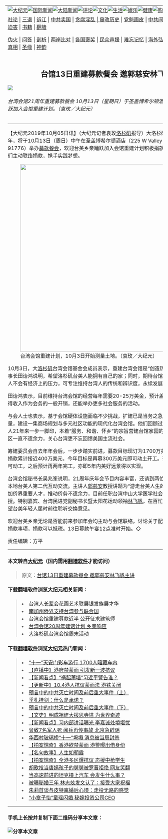 <a name="1" id="1" target="_blank"></a><span id="1"></span>
<table border="0"><tr><td colspan="2" VALIGN=TOP><a href="https://github.com/qddt69/djy/blob/master/gb/nsc413.md#1"><img src="https://raw.githubusercontent.com/qddt69/www/master/t/djy/1.jpg" title="大纪元"></a><a href="https://github.com/qddt69/djy/blob/master/gb/n24hr.md#1"><img src="https://raw.githubusercontent.com/qddt69/www/master/t/djy/3.jpg" title="国际新闻"></a><a href="https://github.com/qddt69/djy/blob/master/gb/nsc413.md#1"><img src="https://raw.githubusercontent.com/qddt69/www/master/t/djy/4.jpg" title="大陆新闻"></a><a href="https://github.com/qddt69/djy/blob/master/gb/news392.md#1"><img src="https://raw.githubusercontent.com/qddt69/www/master/t/djy/5.jpg" title="评论"></a><a href="https://github.com/qddt69/djy/blob/master/gb/news2007.md#1"><img src="https://raw.githubusercontent.com/qddt69/www/master/t/djy/6.jpg" title="文化"></a><a href="https://github.com/qddt69/djy/blob/master/gb/news2008.md#1"><img src="https://raw.githubusercontent.com/qddt69/www/master/t/djy/7.jpg" title="生活"></a><a href="https://github.com/qddt69/djy/blob/master/gb/ncyule.md#1"><img src="https://raw.githubusercontent.com/qddt69/www/master/t/djy/8.jpg" title="娱乐"></a><a href="https://github.com/qddt69/djy/blob/master/gb/nsc1002.md#1"><img src="https://raw.githubusercontent.com/qddt69/www/master/t/djy/9.jpg" title="健康"><a href="https://www.youlucky.com"><img src="https://raw.githubusercontent.com/qddt69/www/master/t/djy/10.jpg" title="购物"></a><a href="https://www.supportepoch.org/donation?utm_medium=epochtimes&utm_source=referral&utm_campaign=donate_button_djyhomepage"><img src="https://raw.githubusercontent.com/qddt69/www/master/t/djy/12.jpg" title="捐款"></a></td></tr>
<tr><td colspan="2" VALIGN=TOP><a target="_blank" href="https://git.io/fjCRf">社论</a> | <a target="_blank" href="https://github.com/qddt69/djy/blob/master/gb/nf5657.md#1">三退</a> | <a target="_blank" href="https://github.com/qddt69/djy/blob/master/gb/nf6123.md#1">诉江</a> | <a target="_blank" href="https://github.com/qddt69/djy/blob/master/gb/nf1176117.md#1">中共卖国</a> | <a target="_blank" href="https://github.com/qddt69/djy/blob/master/gb/nf5773.md#1">贪腐淫乱 | <a target="_blank" href="https://github.com/qddt69/djy/blob/master/gb/nf1176115.md#1">窜改历史</a> | <a target="_blank" href="https://github.com/qddt69/djy/blob/master/gb/nf1176107.md#1">党魁画皮</a> | <a target="_blank" href="https://github.com/qddt69/djy/blob/master/gb/nf1320400.md#1">中共间谍</a> | <a target="_blank" href="https://github.com/qddt69/djy/blob/master/gb/nf1176114.md#1">破坏传统</a> | <a target="_blank" href="https://github.com/qddt69/djy/blob/master/gb/nf5287.md#1">恶贯满盈</a> | <a target="_blank" href="https://github.com/qddt69/djy/blob/master/gb/ncid278.md#1">人权</a> | <a target="_blank" href="https://github.com/qddt69/djy/blob/master/gb/nf1176111.md#1">迫害</a> | <a target="_blank" href="https://github.com/qddt69/djy/blob/master/gb/nf1235328.md#1">书籍</a> | <a target="_blank" href="https://github.com/qddt69/fq/blob/master/README.md?zsrh#1">翻墙</a></p><p><a target="_blank" href="https://github.com/qddt69/djy/blob/master/gb/nf5562.md#1">伪火</a> | <a target="_blank" href="https://github.com/qddt69/djy/blob/master/gb/nf4378.md#1">问答</a> | <a target="_blank" href="https://github.com/qddt69/djy/blob/master/gb/nf5792.md#1">剖析</a> | <a target="_blank" href="https://github.com/qddt69/djy/blob/master/gb/nf5735.md#1">两岸比对</a> | <a target="_blank" href="https://github.com/qddt69/djy/blob/master/gb/nf6119.md#1">各国褒奖</a> | <a target="_blank" href="https://github.com/qddt69/djy/blob/master/gb/nf6120.md#1">民众声援</a> | <a target="_blank" href="https://github.com/qddt69/djy/blob/master/gb/nf1188594.md#1">难忘记忆</a> | <a target="_blank" href="https://github.com/qddt69/djy/blob/master/gb/nf3180.md#1">海外弘传</a> | <a target="_blank" href="https://github.com/qddt69/djy/blob/master/gb/nf5410.md#1">万人上访</a> | <a target="_blank" href="https://github.com/qddt69/ntdtv/blob/master/gb/prog1530_1.md#1">和平抗议</a> | <a target="_blank" href="https://github.com/qddt69/djy/blob/master/gb/nf4386.md#1">支持</a> | <a target="_blank" href="https://github.com/qddt69/djy/blob/master/gb/nf4389.md#1">真相</a> | <a target="_blank" href="https://github.com/qddt69/djy/blob/master/gb/nf5790.md#1">圣缘</a> | <a target="_blank" href="https://github.com/qddt69/djy/blob/master/gb/nf4786.md#1">神韵</a></td></tr>
<tr><td VALIGN=TOP width="626"><h2 align=center>台馆13日重建募款餐会 邀郭慈安林飞帆主讲</h2>
<img src="http://i.epochtimes.com/assets/uploads/2019/10/15f6fe759d1c4f87dea52363fac3a010-e1570225757234.jpg" />
<h6>台湾会馆21周年重建募款餐会 10月13日（星期日）于圣盖博希尔顿酒店举行，欢迎台美乡亲踊跃加入会馆重建计划。（袁玫／大纪元）
</h6>
<hr>
<p>【大纪元2019年10月05日讯】（大纪元记者袁玫<a href="https://github.com/qddt69/djy/blob/master/gb/tag/%E6%B4%9B%E6%9D%89%E7%9F%B6.md">洛杉矶</a>报导）大洛杉矶台湾会馆欢庆建馆21周年，将于10月13日（周日）中午在圣盖博希尔顿酒店（225 W Valley Blvd, San Gabriel, CA 91776）举办<a href="https://github.com/qddt69/djy/blob/master/gb/tag/%E5%8B%9F%E6%AC%BE%E9%A4%90%E4%BC%9A.md">募款餐会</a>，欢迎台美乡亲踊跃加入会馆重建计划积极捐款，并邀请不克前来的乡亲们主动联络捐款，携手实践梦想。</p>
<figure id="attachment_11569020" style="width: 600px" class="wp-caption aligncenter"><a href="http://i.epochtimes.com/assets/uploads/2019/10/ac4d98b21078cb6638c20c7bd8ebccc0.jpg"><img class="size-large wp-image-11569020" src="http://i.epochtimes.com/assets/uploads/2019/10/ac4d98b21078cb6638c20c7bd8ebccc0-600x450.jpg" alt="" width="600" b="450" /></a><figcaption class="wp-caption-text">台湾会馆重建计划，10月3日开始测量土地。（袁玫／大纪元）</figcaption></figure>
<p>10月3日，大<a href="https://github.com/qddt69/djy/blob/master/gb/tag/%E6%B4%9B%E6%9D%89%E7%9F%B6.md">洛杉矶</a>台湾会馆基金会成员表示，重建台湾会馆是“创造历史为后代永续经营”。董事长田诒鸿说明，希望洛杉矶台美人能拥有自己的家；同时，期待台馆在传承给第二代后，年轻人不会有经济上的压力，可专注维持台湾人的传统和辨识度，永续发展。</p>
<p>田诒鸿表示，目前维持台湾会馆的经营每年需要20-25万美金，预计盖新会馆后，馆内设施可获得收入作为会务的一般开销，还能举办更多社会服务的活动。</p>
<p>与会人士也表示，基于会馆硬体设施面临不少挑战，扩建已是当务之急。希望凝聚台美人社区力量，建设一集商场规划与多元社区功能的现代化台湾会馆。他们回顾过去，见证了大洛杉矶台美人21年来一步一脚印，本着“服务、和谐、怀乡”的宗旨营建台馆家园的辛劳与成果；会馆服务社区一直不遗余力，关心台湾更不忘回馈美国主流社会。</p>
<p>筹建委员会自去年年会后，一步步踏实前进，募款目标现订为1700万美元。总计去年至今意愿捐款累计接近400万美元，今年目标是再募300万美元即可动土开工。预计一年半拿到市府的许可动工，之后预计再两年完工，亦即5年内美好远景得以实现。</p>
<p>台湾会馆秘书长吴兆峯说明，21周年庆年会节目内容丰富，还请到两位年轻台湾人主讲，将能与本地台美人第二代互动交流。主讲人<a href="https://github.com/qddt69/djy/blob/master/gb/tag/%E9%83%AD%E6%85%88%E5%AE%89.md">郭慈安</a>教授讲题为“游走台美人生的半世纪”，郭慈安曾是南加侨界重要人才，推动侨务不遗余力，目前任职台湾中山大学医学社会暨社会工作学系助理教授。特别嘉宾、台湾民进党副秘书长暨太阳花运动领袖<a href="https://github.com/qddt69/djy/blob/master/gb/tag/%E6%9E%97%E9%A3%9E%E5%B8%86.md">林飞帆</a>，在百忙之中也抽空参加年会，希望台美年轻人届时前往聆听交换意见。</p>
<p>欢迎台美乡亲无论是否能前来参加年会均主动与会馆联络，讨论关于配合个人或公司税务规划的捐款事项，捐款可以抵税。13日募款午宴12点准时开始。◇</p>
<p>责任编辑：方平</p>
<hr>

#### 本文转自<a href="http://www.epochtimes.com">大纪元</a>（国内需用<a href="https://git.io/JesJV">翻墙软件</a>才能访问）
> 原文：<a href="http://www.epochtimes.com/gb/19/10/4/n11568840.htm">台馆13日重建募款餐会 邀郭慈安林飞帆主讲</a>
#### 下载<a href="https://git.io/JesJV">翻墙软件</a>浏览<a href="http://www.epochtimes.com">大纪元</a>相关新闻：
> <li><a href="http://www.epochtimes.com/gb/19/9/17/n11526790.htm">台湾人长辈会花画艺术联展银发族展才华</a></li>
> <li><a href="http://www.epochtimes.com/gb/19/9/14/n11521742.htm">南加州侨界支持台湾参与联合国</a></li>
> <li><a href="http://www.epochtimes.com/gb/18/11/23/n10870285.htm">台湾会馆重建募款近半 公开征求建筑师</a></li>
> <li><a href="http://www.epochtimes.com/gb/18/10/31/n10822058.htm">台湾会馆20周年建馆计划 乡亲响应</a></li>
> <li><a href="http://www.epochtimes.com/gb/18/2/3/n10111500.htm">大洛杉矶台湾会馆周末活动</a></li>

#### 下载<a href="https://git.io/JesJV">翻墙软件</a>浏览<a href="http://www.epochtimes.com">大纪元</a>热门新闻：
> <li><a href="http://www.epochtimes.com/gb/19/10/3/n11566199.htm">“十一”天安门彩车游行 1700人暗藏车内</a></li>
> <li><a href="http://www.epochtimes.com/gb/19/10/3/n11566040.htm">【直播中】港府禁蒙面 引发新一波抗议</a></li>
> <li><a href="http://www.epochtimes.com/gb/19/10/3/n11565649.htm">【新闻看点】“祸起萧墙”习近平警告谁？</a></li>
> <li><a href="http://www.epochtimes.com/gb/19/10/4/n11567019.htm">【更新中】10.4港人抗议蒙面法 港铁关闭</a></li>
> <li><a href="http://www.epochtimes.com/gb/19/9/29/n11554582.htm">预言中的中共灭亡时间及前后重大事件（上）</a></li>
> <li><a href="http://www.epochtimes.com/gb/12/4/28/n3576538.htm">季札挂剑：什么是承诺？</a></li>
> <li><a href="http://www.epochtimes.com/gb/19/9/29/n11554590.htm">预言中的中共灭亡时间及前后重大事件（下）</a></li>
> <li><a href="http://www.epochtimes.com/gb/16/7/3/n8061383.htm">【文史】明成祖建大报恩寺塔 为世界奇迹</a></li>
> <li><a href="http://www.epochtimes.com/gb/19/10/2/n11563626.htm">【新闻看点】习内部讲话曝光 李嘉诚处境堪忧</a></li>
> <li><a href="http://www.epochtimes.com/gb/19/10/2/n11563293.htm">曾致7名军人死 阅兵再传事故 北京急辟谣</a></li>
> <li><a href="http://www.epochtimes.com/gb/19/10/2/n11563231.htm">华西村玻璃桥“十一”垮塌 消息被当局封杀</a></li>
> <li><a href="http://www.epochtimes.com/gb/19/10/4/n11566532.htm">【拍案惊奇】香港欲禁蒙面 港警曝出借身份</a></li>
> <li><a href="http://www.epochtimes.com/gb/18/3/31/n10265703.htm">【名句故事】人生如朝露</a></li>
> <li><a href="http://www.epochtimes.com/gb/19/10/3/n11564236.htm">【拍案惊奇】全港多区爆抗议 声援中枪学生</a></li>
> <li><a href="http://www.epochtimes.com/gb/19/10/3/n11565891.htm">胡歌抢当唐嫣孩子的舅舅被罗晋拒绝 网友笑翻</a></li>
> <li><a href="http://www.epochtimes.com/gb/19/10/2/n11562142.htm">当高速前进的坦克撞上汽车 会发生什么事？</a></li>
> <li><a href="http://www.epochtimes.com/gb/19/10/2/n11562192.htm">被曝秘婚三年 林志炫发文认了：接受大家祝福</a></li>
> <li><a href="http://www.epochtimes.com/gb/19/10/3/n11566299.htm">朱莉首谈与皮特离婚后心境：走投无路的感觉</a></li>
> <li><a href="http://www.epochtimes.com/gb/19/10/2/n11563490.htm">“小章子怡”童瑶闪婚 秘嫁投资公司CEO</a></li>
<hr>

#### 手机上长按并复制下面二维码分享本文章：<br><br><img src="http://www.hehaibao.com/qr/index.php?m=1&e=L&p=10&t=&d=https://github.com/qddt69/djy/blob/master/gb/19/10/4/n11568840.md%231" title="分享本文章"></td><td VALIGN=TOP><a href="https://github.com/qddt69/djy/blob/master/gb/16/1/21/n4622075.md?dfh#1" target="_blank"><img src="https://raw.githubusercontent.com/qddt69/djy/master/gb/300/wei-f1.jpg" title="中共的伪火骗局"  alt="中共的伪火骗局"></a><br><a href="https://github.com/qddt69/yh/blob/master/README.md?dfh#1" target="_blank"><img src="https://raw.githubusercontent.com/qddt69/djy/master/gb/300/yong-h.jpg" title="永恒的见证"  alt="永恒的见证"></a><br><a href="https://github.com/qddt69/djy/blob/master/gb/13/9/29/n3974789.md?dfh#1" target="_blank"><img src="https://raw.githubusercontent.com/qddt69/djy/master/gb/300/shang-lnz.jpg" title="善良女子被中共投男牢"  alt="善良女子被中共投男牢"></a><br><a href="https://github.com/qddt69/djy/blob/master/gb/16/3/16/n4663449.md?dfh#1" target="_blank"><img src="https://raw.githubusercontent.com/qddt69/djy/master/gb/300/huo-z3.jpg" title="警卫目击活摘器官"  alt="警卫目击活摘器官"></a><br><a href="https://github.com/qddt69/djy/blob/master/gb/16/8/7/n8177641.md?dfh#1" target="_blank"><img src="https://raw.githubusercontent.com/qddt69/djy/master/gb/300/huo-z4.jpg" title="证人描述活摘恐怖"  alt="证人描述活摘恐怖"></a><br><a href="https://github.com/qddt69/djy/blob/master/gb/10/4/19/n2881569.md?dfh#1" target="_blank"><img src="https://raw.githubusercontent.com/qddt69/djy/master/gb/300/huo-z1.jpg" title="揭开活摘器官黑幕"  alt="揭开活摘器官黑幕"></a><br><a href="https://github.com/qddt69/djy/blob/master/gb/10/11/7/n3077476.md?dfh#1" target="_blank"><img src="https://raw.githubusercontent.com/qddt69/djy/master/gb/300/ma-ks.jpg" title="马克思的成魔之路"  alt="马克思的成魔之路"></a><br><a href="https://github.com/qddt69/djy/blob/master/gb/14/6/9/n4173977.md?dfh#1" target="_blank"><img src="https://raw.githubusercontent.com/qddt69/djy/master/gb/300/chang-zs.jpg" title="藏字石 蕴天机"  alt="藏字石 蕴天机"></a><br><a href="https://github.com/qddt69/djy/blob/master/gb/18/5/10/n10381511.md?dfh#1" target="_blank"><img src="https://raw.githubusercontent.com/qddt69/djy/master/gb/300/st1.jpg" title="关注3亿人三退"  alt="关注3亿人三退"></a><br><a href="https://github.com/qddt69/djy/blob/master/gb/18/3/21/n10237682.md?dfh#1" target="_blank"><img src="https://raw.githubusercontent.com/qddt69/djy/master/gb/300/jie-t.jpg" title="解体中共复兴中华"  alt="解体中共复兴中华"></a><br><a href="https://github.com/qddt69/djy/blob/master/gb/9/2/9/n2422991.md?dfh#1" target="_blank"><img src="https://raw.githubusercontent.com/qddt69/djy/master/gb/300/gao-zs.jpg" title="中共迫害良心律师"  alt="中共迫害良心律师"></a><br><a href="https://github.com/qddt69/djy/blob/master/gb/18/12/9/n10900044.md?dfh#1" target="_blank"><img src="https://raw.githubusercontent.com/qddt69/djy/master/gb/300/sj1.jpg" title="303万人举报江泽民"  alt="303万人举报江泽民"></a><br><a href="https://github.com/qddt69/djy/blob/master/gb/18/8/28/n10672014.md?dfh#1" target="_blank"><img src="https://raw.githubusercontent.com/qddt69/djy/master/gb/300/sj2.jpg" title="这些官员为何起诉江泽民"  alt="这些官员为何起诉江泽民"></a><br><a href="https://github.com/qddt69/djy/blob/master/gb/8/12/18/n2367165.md?dfh#1" target="_blank"><img src="https://raw.githubusercontent.com/qddt69/djy/master/gb/300/liangan.jpg" title="海峡两岸的强烈对比"  alt="海峡两岸的强烈对比"></a><br><a href="https://github.com/qddt69/djy/blob/master/gb/15/5/5/n4427238.md?dfh#1" target="_blank"><img src="https://raw.githubusercontent.com/qddt69/djy/master/gb/300/jia-ndzl.jpg" title="加拿大总理的贺信"  alt="加拿大总理的贺信"></a><br><a href="https://github.com/qddt69/djy/blob/master/gb/11/6/17/n3289382.md?dfh#1" target="_blank"><img src="https://raw.githubusercontent.com/qddt69/djy/master/gb/300/xiao-wd.jpg" title="探寻真相兼听则明"  alt="探寻真相兼听则明"></a><br><a href="https://github.com/qddt69/djy/blob/master/gb/18/10/27/n10812623.md?dfh#1" target="_blank"><img src="https://raw.githubusercontent.com/qddt69/djy/master/gb/300/yindu.jpg" title="印度媒体报道东方"  alt="印度媒体报道东方"></a><br><a href="https://github.com/qddt69/djy/blob/master/gb/18/6/9/n10469652.md?dfh#1" target="_blank"><img src="https://raw.githubusercontent.com/qddt69/djy/master/gb/300/xie-j.jpg" title="不一样的海外校园"  alt="不一样的海外校园"></a><br><a href="https://github.com/qddt69/djy/blob/master/gb/7/4/5/n1669415.md?dfh#1" target="_blank"><img src="https://raw.githubusercontent.com/qddt69/djy/master/gb/300/li-up.jpg" title="从大师到徒弟的传奇"  alt="从大师到徒弟的传奇"></a><br><a href="https://github.com/qddt69/djy/blob/master/gb/17/5/26/n9191512.md?dfh#1" target="_blank"><img src="https://raw.githubusercontent.com/qddt69/djy/master/gb/300/zfl2.jpg" title="亿万人与东方一本奇书"  alt="亿万人与东方一本奇书"></a><br><a href="https://github.com/qddt69/djy/blob/master/gb/13/11/27/n4020290.md?dfh#1" target="_blank"><img src="https://raw.githubusercontent.com/qddt69/djy/master/gb/300/zhen-h.jpg" title="大陆见不到的震撼场面"  alt="大陆见不到的震撼场面"></a><br><a href="https://github.com/qddt69/djy/blob/master/gb/15/7/17/n4482910.md?dfh#1" target="_blank"><img src="https://raw.githubusercontent.com/qddt69/djy/master/gb/300/dalu-sk.jpg" title="人心向善 大陆当初盛况"  alt="人心向善 大陆当初盛况"></a><br><a href="https://github.com/qddt69/djy/blob/master/gb/9/10/15/n2689419.md?dfh#1" target="_blank"><img src="https://raw.githubusercontent.com/qddt69/djy/master/gb/300/zfl1.jpg" title="追寻真理 这书讲什么"  alt="追寻真理 这书讲什么"></a><br><a href="https://github.com/qddt69/fq/blob/master/README.md?dfh#1" target="_blank"><img src="https://raw.githubusercontent.com/qddt69/djy/master/gb/300/fq1.jpg" title="下载免费翻墙软件"  alt="下载免费翻墙软件"></a><br></td></tr></table>

